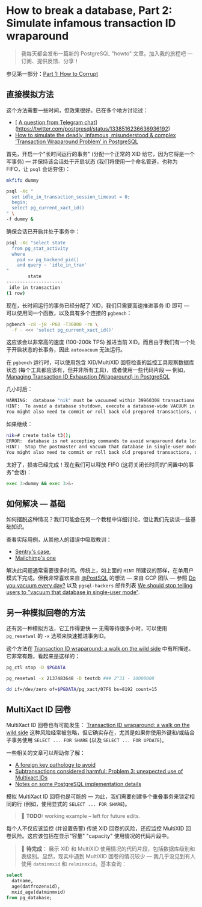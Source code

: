 # How to break a database, Part 2: Simulate infamous transaction ID wraparound

>我每天都会发布一篇新的 PostgreSQL "howto" 文章。加入我的旅程吧 — 订阅、提供反馈、分享！

参见第一部分：[Part 1: How to Corrupt](https://gitlab.com/postgres-ai/postgresql-consulting/postgres-howtos/-/blob/main/0039_how_to_break_a_database_part_1_how_to_corrupt.md)

## 直接模拟方法

这个方法需要一些时间，但效果很好。已在多个地方讨论过：

- [ [A question from Telegram chat](https://twitter.com/samokhvalov/status/1415575072081809409)](https://twitter.com/postgresql/status/1338516236636936192)
- [How to simulate the deadly, infamous, misunderstood & complex ‘Transaction Wraparound Problem’ in PostgreSQL](https://fatdba.com/2021/07/20/how-to-simulate-the-deadly-transaction-wraparound-problem-in-postgresql/)

首先，开启一个"长时间运行的事务" (分配一个正常的 XID 给它，因为它将是一个写事务) — 并保持该会话处于开启状态 (我们将使用一个命名管道，也称为 FIFO，让 `psql` 会话夯住)：

```bash
mkfifo dummy

psql -Xc "
  set idle_in_transaction_session_timeout = 0;
  begin;
  select pg_current_xact_id()
" \
-f dummy &
```

确保会话已开启并处于事务中：

```bash
psql -Xc "select state
  from pg_stat_activity
  where
    pid <> pg_backend_pid()
    and query ~ 'idle_in_tran'
"
        state
---------------------
 idle in transaction
(1 row)
```

现在，长时间运行的事务已经分配了 XID，我们只需要高速推进事务 ID 即可 — 可以使用同一个函数，以及具有多个连接的 `pgbench`：

```bash
pgbench -c8 -j8 -P60 -T36000 -rn \
  -f - <<< 'select pg_current_xact_id()'
```

这应该会以非常高的速度 (100-200k TPS) 推进当前 XID。而且由于我们有一个处于开启状态的长事务，因此 `autovacuum` 无法运行。

在 `pgbench` 运行时，可以使用包含 XID/MultiXID 回卷检查的监控工具观察数据库状态 (每个工具都应该有，但并非所有工具)，或者使用一些代码片段 — 例如，[Managing Transaction ID Exhaustion (Wraparound) in PostgreSQL](https://crunchydata.com/blog/managing-transaction-id-wraparound-in-postgresql)

几小时后：

~~~bash
WARNING:  database "nik" must be vacuumed within 39960308 transactions
HINT:  To avoid a database shutdown, execute a database-wide VACUUM in that database.
You might also need to commit or roll back old prepared transactions, or drop stale replication slots.
~~~

如果继续：

```bash
nik=# create table t3();
ERROR:  database is not accepting commands to avoid wraparound data loss in database "nik"
HINT:  Stop the postmaster and vacuum that database in single-user mode.
You might also need to commit or roll back old prepared transactions, or drop stale replication slots.
```

太好了，损害已经完成！现在我们可以释放 FIFO (这将关闭长时间的"闲置中的事务"会话)：

```bash
exec 3>dummy && exec 3>&-
```

## 如何解决 — 基础

如何摆脱这种情况？我们可能会在另一个教程中详细讨论，但让我们先谈谈一些基础知识。

查看实际用例，从其他人的错误中吸取教训：

- [Sentry's case](https://blog.sentry.io/transaction-id-wraparound-in-postgres/),
- [Mailchimp's one](https://mailchimp.com/what-we-learned-from-the-recent-mandrill-outage/)

解决此问题通常需要很多时间。传统上，如上面的 `HINT` 所建议的那样，在单用户模式下完成。但我非常喜欢来自 [@PostSQL](https://twitter.com/PostSQL) 的想法 — 来自 GCP 团队 — 参照  [Do you vacuum every day?](https://youtube.com/watch?v=JcRi8Z7rkPg)  以及 `pgsql-hackers` 邮件列表 [We should stop telling users to "vacuum that database in single-user mode"](https://postgresql.org/message-id/flat/CAMT0RQTmRj_Egtmre6fbiMA9E2hM3BsLULiV8W00stwa3URvzA@mail.gmail.com).

## 另一种模拟回卷的方法

还有另一种模拟方法，它工作得更快 — 无需等待很多小时，可以使用 `pg_resetwal` 的 `-x` 选项来快速推进事务ID。

这个方法在 [Transaction ID wraparound: a walk on the wild side](https://cybertec-postgresql.com/en/transaction-id-wraparound-a-walk-on-the-wild-side/) 中有所描述。它非常有趣，看起来是这样的：

```bash
pg_ctl stop -D $PGDATA

pg_resetwal -x 2137483648 -D testdb ### 2^31 - 10000000

dd if=/dev/zero of=$PGDATA/pg_xact/07F6 bs=8192 count=15
```

## MultiXact ID 回卷

MultiXact ID 回卷也有可能发生： [Transaction ID wraparound: a walk on the wild side](https://cybertec-postgresql.com/en/transaction-id-wraparound-a-walk-on-the-wild-side/) 这种风险经常被忽略，但它确实存在，尤其是如果你使用外键和/或结合子事务使用 `SELECT ... FOR SHARE` (以及 `SELECT ... FOR UPDATE`)。

一些相关的文章可以帮助你了解：

- [A foreign key pathology to avoid](https://thebuild.com/blog/2023/01/18/a-foreign-key-pathology-to-avoid/)
- [Subtransactions considered harmful: Problem 3: unexpected use of Multixact IDs](https://postgres.ai/blog/20210831-postgresql-subtransactions-considered-harmful#problem-3-unexpected-use-of-multixact-ids)
- [Notes on some PostgreSQL implementation details](https://buttondown.email/nelhage/archive/notes-on-some-postgresql-implementation-details/)

模拟 MultiXact ID 回卷也是可能的 — 为此，我们需要创建多个重叠事务来锁定相同的行 (例如，使用显式的 `SELECT ... FOR SHARE`)。

>  🎯 **TODO:** working example – left for future edits.

每个人不仅应该监控 (并设置告警) 传统 XID 回卷的风险，还应监控 MultiXID 回卷风险。这应该包括在显示"容量" "capacity" 使用情况的代码片段中。

> 🎯 **待完成：** 展示 XID 和 MultiXID 使用情况的代码片段，包括数据库级别和表级别。显然，现实中遇到 MultiXID 回卷的情况较少 — 我几乎没见到有人使用 `datminmxid` 和 `relminmxid`。基本查询：

```sql
select
  datname,
  age(datfrozenxid),
  mxid_age(datminmxid)
from pg_database;
```